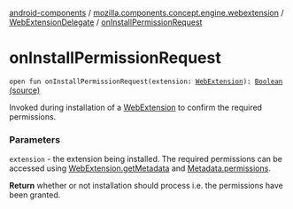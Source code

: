 [android-components](../../index.md) / [mozilla.components.concept.engine.webextension](../index.md) / [WebExtensionDelegate](index.md) / [onInstallPermissionRequest](./on-install-permission-request.md)

# onInstallPermissionRequest

`open fun onInstallPermissionRequest(extension: `[`WebExtension`](../-web-extension/index.md)`): `[`Boolean`](https://kotlinlang.org/api/latest/jvm/stdlib/kotlin/-boolean/index.html) [(source)](https://github.com/mozilla-mobile/android-components/blob/master/components/concept/engine/src/main/java/mozilla/components/concept/engine/webextension/WebExtensionDelegate.kt#L101)

Invoked during installation of a [WebExtension](../-web-extension/index.md) to confirm the required permissions.

### Parameters

`extension` - the extension being installed. The required permissions can be
accessed using [WebExtension.getMetadata](../-web-extension/get-metadata.md) and [Metadata.permissions](../-metadata/permissions.md).

**Return**
whether or not installation should process i.e. the permissions have been
granted.

